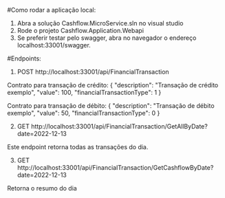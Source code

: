 #Como rodar a aplicação local:
1.	Abra a solução Cashflow.MicroService.sln no visual studio
2.	Rode o projeto Cashflow.Application.Webapi
3.  Se preferir testar pelo swagger, abra no navegador o endereço localhost:33001/swagger.

#Endpoints:

1) POST http://localhost:33001/api/FinancialTransaction

Contrato para transação de crédito:
{
  "description": "Transação de crédito exemplo",
  "value": 100,
  "financialTransactionType": 1
}

Contrato para transação de débito:
{
  "description": "Transação de débito exemplo",
  "value": 50,
  "financialTransactionType": 0
}

2) GET http://localhost:33001/api/FinancialTransaction/GetAllByDate?date=2022-12-13

Este endpoint retorna todas as transações do dia.

3) GET http://localhost:33001/api/FinancialTransaction/GetCashflowByDate?date=2022-12-13

Retorna o resumo do dia
